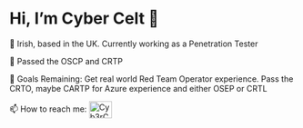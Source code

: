  <h1 align="left">Hi, I’m Cyber Celt 👋</h1>

👀 Irish, based in the UK. Currently working as a Penetration Tester

🌱 Passed the OSCP and CRTP

🥅 Goals Remaining: Get real world Red Team Operator experience. Pass the CRTO, maybe CARTP for Azure experience and either OSEP or CRTL 

📫 How to reach me: <a href="https://www.reddit.com/user/Cyb3rC3lt" target="blank"><img align="center" src="https://cdn.jsdelivr.net/npm/simple-icons@3.0.1/icons/reddit.svg" alt="Cyb3rC3lt" height="30" width="40" /></a>

